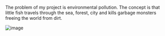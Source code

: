 The problem of my project is environmental pollution. The concept is that little fish travels through the sea, forest, city and kills garbage monsters freeing the world from dirt.

![image](https://github.com/alexeykrymov/FishPlateformerForUniversity/assets/55350467/9b9e690f-e9e5-4e06-a8fe-a2e50ab98b2d)
